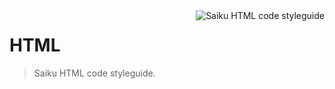 <img src="https://raw.githubusercontent.com/OSBI/saiku/assets/icon-html5-256.png" alt="Saiku HTML code styleguide" align="right" />

# HTML

> Saiku HTML code styleguide.